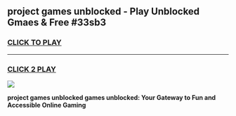 
## project games unblocked - Play Unblocked Gmaes & Free #33sb3
<h3>
<a href="https://premium.freeplayer.one?title=project_games_unblocked&ref=01M">CLICK TO PLAY</a></h3>
<hr>

<h3>
<a href="https://premium.freeplayer.one?title=project_games_unblocked&ref=01M">CLICK 2 PLAY</a>
  
</h3>

<a href="https://premium.freeplayer.one?title=project_games_unblocked&ref=01M"><img src="https://clearcache.store/games.png"></a>


**project games unblocked games unblocked: Your Gateway to Fun and Accessible Online Gaming**
